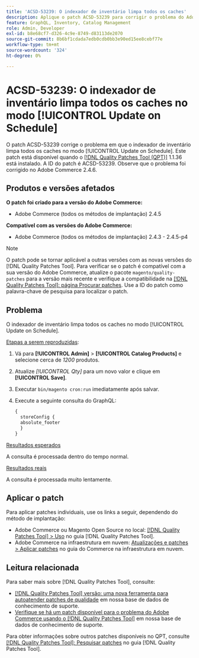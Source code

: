 ```yaml
---
title: 'ACSD-53239: O indexador de inventário limpa todos os caches'
description: Aplique o patch ACSD-53239 para corrigir o problema do Adobe Commerce em que o indexador de inventário limpa todos os caches no modo [!UICONTROL Update on Schedule].
feature: GraphQL, Inventory, Catalog Management
role: Admin, Developer
exl-id: b8e68cf7-d326-4c9e-8749-d83113de2070
source-git-commit: 8b6bf1cdada7edb0cdb0bb3e90ed15ee8cebf77e
workflow-type: tm+mt
source-wordcount: '324'
ht-degree: 0%

---
```


# ACSD-53239: O indexador de inventário limpa todos os caches no modo [!UICONTROL Update on Schedule]

O patch ACSD-53239 corrige o problema em que o indexador de inventário limpa todos os caches no modo [!UICONTROL Update on Schedule]. Este patch está disponível quando o [[!DNL Quality Patches Tool (QPT)]](/help/announcements/adobe-commerce-announcements/magento-quality-patches-released-new-tool-to-self-serve-quality-patches.md) 1.1.36 está instalado. A ID do patch é ACSD-53239. Observe que o problema foi corrigido no Adobe Commerce 2.4.6.

## Produtos e versões afetados

**O patch foi criado para a versão do Adobe Commerce:**

* Adobe Commerce (todos os métodos de implantação) 2.4.5

**Compatível com as versões do Adobe Commerce:**

* Adobe Commerce (todos os métodos de implantação) 2.4.3 - 2.4.5-p4

>[!NOTE]
>
>O patch pode se tornar aplicável a outras versões com as novas versões do [!DNL Quality Patches Tool]. Para verificar se o patch é compatível com a sua versão do Adobe Commerce, atualize o pacote `magento/quality-patches` para a versão mais recente e verifique a compatibilidade na [[!DNL Quality Patches Tool]: página Procurar patches](https://experienceleague.adobe.com/tools/commerce-quality-patches/index.html). Use a ID do patch como palavra-chave de pesquisa para localizar o patch.

## Problema

O indexador de inventário limpa todos os caches no modo [!UICONTROL Update on Schedule].

<u>Etapas a serem reproduzidas</u>:

1. Vá para **[!UICONTROL Admin]** > **[!UICONTROL Catalog Products]** e selecione cerca de *1200* produtos.
2. Atualize *[!UICONTROL Qty]* para um novo valor e clique em **[!UICONTROL Save]**.
3. Executar `bin/magento cron:run` imediatamente após salvar.
4. Execute a seguinte consulta do GraphQL:

   ```GraphQL
   {
     storeConfig {
     absolute_footer
     }
   }
   ```

<u>Resultados esperados</u>

A consulta é processada dentro do tempo normal.

<u>Resultados reais</u>

A consulta é processada muito lentamente.

## Aplicar o patch

Para aplicar patches individuais, use os links a seguir, dependendo do método de implantação:

* Adobe Commerce ou Magento Open Source no local: [[!DNL Quality Patches Tool] > Uso](https://experienceleague.adobe.com/docs/commerce-operations/tools/quality-patches-tool/usage.html) no guia [!DNL Quality Patches Tool].
* Adobe Commerce na infraestrutura em nuvem: [Atualizações e patches > Aplicar patches](https://experienceleague.adobe.com/docs/commerce-cloud-service/user-guide/develop/upgrade/apply-patches.html) no guia do Commerce na infraestrutura em nuvem.

## Leitura relacionada

Para saber mais sobre [!DNL Quality Patches Tool], consulte:

* [[!DNL Quality Patches Tool] versão: uma nova ferramenta para autoatender patches de qualidade](/help/announcements/adobe-commerce-announcements/magento-quality-patches-released-new-tool-to-self-serve-quality-patches.md) em nossa base de dados de conhecimento de suporte.
* [Verifique se há um patch disponível para o problema do Adobe Commerce usando o [!DNL Quality Patches Tool]](/help/support-tools/patches-available-in-qpt-tool/check-patch-for-magento-issue-with-magento-quality-patches.md) em nossa base de dados de conhecimento de suporte.

Para obter informações sobre outros patches disponíveis no QPT, consulte [[!DNL Quality Patches Tool]: Pesquisar patches](https://experienceleague.adobe.com/tools/commerce-quality-patches/index.html) no guia [!DNL Quality Patches Tool].
